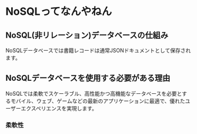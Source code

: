 # NoSQLってなんやねん

## NoSQL(非リレーション)データベースの仕組み
NoSQLデータベースでは書籍レコードは通常JSONドキュメントとして保存されます。

## NoSQLデータベースを使用する必要がある理由
NoSQLでは柔軟でスケーラブル、高性能かつ高機能なデータベースを必要とするモバイル、ウェブ、ゲームなどの最新のアプリケーションに最適で、優れたユーザーエクスペリエンスを実現します。

### 柔軟性
